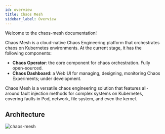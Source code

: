 ```yaml
---
id: overview 
title: Chaos Mesh
sidebar_label: Overview
---
```


Welcome to the chaos-mesh documentation!

Chaos Mesh is a cloud-native Chaos Engineering platform that orchestrates chaos on Kubernetes environments. At the current stage, it has the following components:

- **Chaos Operator**: the core component for chaos orchestration. Fully open-sourced.
- **Chaos Dashboard**: a Web UI for managing, designing, monitoring Chaos Experiments; under development.

Chaos Mesh is a versatile chaos engineering solution that features all-around fault injection methods for complex systems on Kubernetes, covering faults in Pod, network, file system, and even the kernel.

## Architecture

![chaos-mesh](/img/chaos-mesh.svg)
